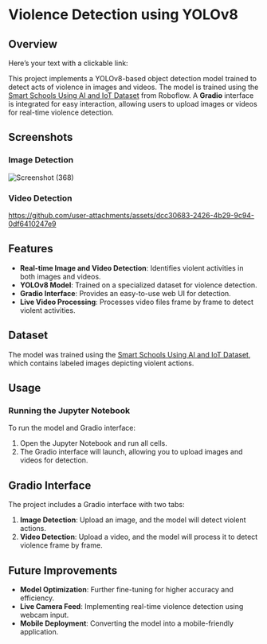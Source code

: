 # Violence Detection using YOLOv8

## Overview
Here’s your text with a clickable link:  

This project implements a YOLOv8-based object detection model trained to detect acts of violence in images and videos. The model is trained using the [Smart Schools Using AI and IoT Dataset](https://universe.roboflow.com/project-hw9bc/smart-schools-using-ai-and-iot3) from Roboflow. A **Gradio** interface is integrated for easy interaction, allowing users to upload images or videos for real-time violence detection.

## Screenshots
### Image Detection
![Screenshot (368)](https://github.com/user-attachments/assets/64e8b23e-573f-496c-a75e-61c649a24bed)

### Video Detection

https://github.com/user-attachments/assets/dcc30683-2426-4b29-9c94-0df6410247e9

## Features
- **Real-time Image and Video Detection**: Identifies violent activities in both images and videos.
- **YOLOv8 Model**: Trained on a specialized dataset for violence detection.
- **Gradio Interface**: Provides an easy-to-use web UI for detection.
- **Live Video Processing**: Processes video files frame by frame to detect violent activities.

## Dataset
The model was trained using the [Smart Schools Using AI and IoT Dataset](https://universe.roboflow.com/project-hw9bc/smart-schools-using-ai-and-iot3), which contains labeled images depicting violent actions.

## Usage
### Running the Jupyter Notebook
To run the model and Gradio interface:

1. Open the Jupyter Notebook and run all cells.
2. The Gradio interface will launch, allowing you to upload images and videos for detection.


## Gradio Interface
The project includes a Gradio interface with two tabs:
1. **Image Detection**: Upload an image, and the model will detect violent actions.
2. **Video Detection**: Upload a video, and the model will process it to detect violence frame by frame.

## Future Improvements
- **Model Optimization**: Further fine-tuning for higher accuracy and efficiency.
- **Live Camera Feed**: Implementing real-time violence detection using webcam input.
- **Mobile Deployment**: Converting the model into a mobile-friendly application.


